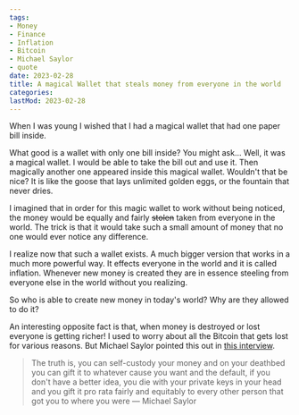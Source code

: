 ```yaml
---
tags:
- Money
- Finance
- Inflation
- Bitcoin
- Michael Saylor
- quote
date: 2023-02-28
title: A magical Wallet that steals money from everyone in the world
categories:
lastMod: 2023-02-28
---
```

When I was young I wished that I had a magical wallet that had one paper bill inside.

What good is a wallet with only one bill inside? You might ask... Well, it was a magical wallet. I would be able to take the bill out and use it. Then magically another one appeared inside this magical wallet. Wouldn't that be nice? It is like the goose that lays unlimited golden eggs, or the fountain that never dries.

I imagined that in order for this magic wallet to work without being noticed, the money would be equally and fairly ~~stolen~~ taken from everyone in the world. The trick is that it would take such a small amount of money that no one would ever notice any difference.

I realize now that such a wallet exists. A much bigger version that works in a much more powerful way. It effects everyone in the world and it is called inflation. Whenever new money is created they are in essence steeling from everyone else in the world without you realizing.



So who is able to create new money in today's world? Why are they allowed to do it?



An interesting opposite fact is that, when money is destroyed or lost everyone is getting richer! I used to worry about all the Bitcoin that gets lost for various reasons. But Michael Saylor pointed this out in [this interview](https://youtu.be/x_YfJlnMB7o?t=441).

> The truth is, you can self-custody your money and on your deathbed you can gift it to whatever cause you want and the default, if you don't have a better idea, you die with your private keys in your head and you gift it pro rata fairly and equitably to every other person that got you to where you were
— Michael Saylor
